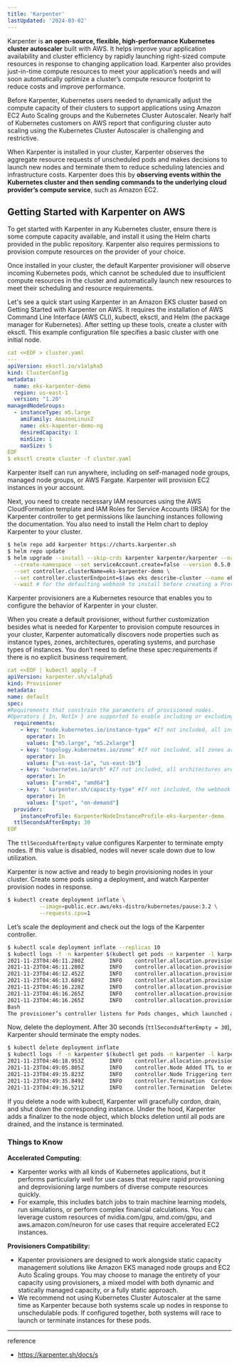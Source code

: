 ```yaml
---
title: 'Karpenter'
lastUpdated: '2024-03-02'
---
```


Karpenter is **an open-source, flexible, high-performance Kubernetes cluster autoscaler** built with AWS. It helps improve your application availability and cluster efficiency by rapidly launching right-sized compute resources in response to changing application load. Karpenter also provides just-in-time compute resources to meet your application’s needs and will soon automatically optimize a cluster’s compute resource footprint to reduce costs and improve performance.

Before Karpenter, Kubernetes users needed to dynamically adjust the compute capacity of their clusters to support applications using Amazon EC2 Auto Scaling groups and the Kubernetes Cluster Autoscaler. Nearly half of Kubernetes customers on AWS report that configuring cluster auto scaling using the Kubernetes Cluster Autoscaler is challenging and restrictive.

When Karpenter is installed in your cluster, Karpenter observes the aggregate resource requests of unscheduled pods and makes decisions to launch new nodes and terminate them to reduce scheduling latencies and infrastructure costs. Karpenter does this by **observing events within the Kubernetes cluster and then sending commands to the underlying cloud provider’s compute service**, such as Amazon EC2.

## Getting Started with Karpenter on AWS

To get started with Karpenter in any Kubernetes cluster, ensure there is some compute capacity available, and install it using the Helm charts provided in the public repository. Karpenter also requires permissions to provision compute resources on the provider of your choice.

Once installed in your cluster, the default Karpenter provisioner will observe incoming Kubernetes pods, which cannot be scheduled due to insufficient compute resources in the cluster and automatically launch new resources to meet their scheduling and resource requirements.

Let's see a quick start using Karpenter in an Amazon EKS cluster based on Getting Started with Karpenter on AWS. It requires the installation of AWS Command Line Interface (AWS CLI), kubectl, eksctl, and Helm (the package manager for Kubernetes). After setting up these tools, create a cluster with eksctl. This example configuration file specifies a basic cluster with one initial node.

```yaml
cat <<EOF > cluster.yaml
---
apiVersion: eksctl.io/v1alpha5
kind: ClusterConfig
metadata:
  name: eks-karpenter-demo
  region: us-east-1
  version: "1.20"
managedNodeGroups:
  - instanceType: m5.large
    amiFamily: AmazonLinux2
    name: eks-kapenter-demo-ng
    desiredCapacity: 1
    minSize: 1
    maxSize: 5
EOF
$ eksctl create cluster -f cluster.yaml
```

Karpenter itself can run anywhere, including on self-managed node groups, managed node groups, or AWS Fargate. Karpenter will provision EC2 instances in your account.

Next, you need to create necessary IAM resources using the AWS CloudFormation template and IAM Roles for Service Accounts (IRSA) for the Karpenter controller to get permissions like launching instances following the documentation. You also need to install the Helm chart to deploy Karpenter to your cluster.

```bash
$ helm repo add karpenter https://charts.karpenter.sh
$ helm repo update
$ helm upgrade --install --skip-crds karpenter karpenter/karpenter --namespace karpenter \
  --create-namespace --set serviceAccount.create=false --version 0.5.0 \
  --set controller.clusterName=eks-karpenter-demo \
  --set controller.clusterEndpoint=$(aws eks describe-cluster --name eks-karpenter-demo --query "cluster.endpoint" --output json) \
  --wait # for the defaulting webhook to install before creating a Provisioner
```

Karpenter provisioners are a Kubernetes resource that enables you to configure the behavior of Karpenter in your cluster.

When you create a default provisioner, without further customization besides what is needed for Karpenter to provision compute resources in your cluster, Karpenter automatically discovers node properties such as instance types, zones, architectures, operating systems, and purchase types of instances. You don’t need to define these spec:requirements if there is no explicit business requirement.

```yaml
cat <<EOF | kubectl apply -f -
apiVersion: karpenter.sh/v1alpha5
kind: Provisioner
metadata:
name: default
spec:
#Requirements that constrain the parameters of provisioned nodes. 
#Operators { In, NotIn } are supported to enable including or excluding values
  requirements:
    - key: "node.kubernetes.io/instance-type" #If not included, all instance types are considered
      operator: In
      values: ["m5.large", "m5.2xlarge"]
    - key: "topology.kubernetes.io/zone" #If not included, all zones are considered
      operator: In
      values: ["us-east-1a", "us-east-1b"]
    - key: "kubernetes.io/arch" #If not included, all architectures are considered
	  operator: In
      values: ["arm64", "amd64"]
    - key: " karpenter.sh/capacity-type" #If not included, the webhook for the AWS cloud provider will default to on-demand
      operator: In
      values: ["spot", "on-demand"]
  provider:
    instanceProfile: KarpenterNodeInstanceProfile-eks-karpenter-demo
  ttlSecondsAfterEmpty: 30  
EOF
```

The `ttlSecondsAfterEmpty` value configures Karpenter to terminate empty nodes. If this value is disabled, nodes will never scale down due to low utilization. 

Karpenter is now active and ready to begin provisioning nodes in your cluster. Create some pods using a deployment, and watch Karpenter provision nodes in response.

```bash
$ kubectl create deployment inflate \
          --image=public.ecr.aws/eks-distro/kubernetes/pause:3.2 \
		  --requests.cpu=1
```

Let’s scale the deployment and check out the logs of the Karpenter controller.

```bash
$ kubectl scale deployment inflate --replicas 10
$ kubectl logs -f -n karpenter $(kubectl get pods -n karpenter -l karpenter=controller -o name)
2021-11-23T04:46:11.280Z        INFO    controller.allocation.provisioner/default       Starting provisioning loop      {"commit": "abc12345"}
2021-11-23T04:46:11.280Z        INFO    controller.allocation.provisioner/default       Waiting to batch additional pods        {"commit": "abc123456"}
2021-11-23T04:46:12.452Z        INFO    controller.allocation.provisioner/default       Found 9 provisionable pods      {"commit": "abc12345"}
2021-11-23T04:46:13.689Z        INFO    controller.allocation.provisioner/default       Computed packing for 10 pod(s) with instance type option(s) [m5.large]  {"commit": " abc123456"}
2021-11-23T04:46:16.228Z        INFO    controller.allocation.provisioner/default       Launched instance: i-01234abcdef, type: m5.large, zone: us-east-1a, hostname: ip-192-168-0-0.ec2.internal    {"commit": "abc12345"}
2021-11-23T04:46:16.265Z        INFO    controller.allocation.provisioner/default       Bound 9 pod(s) to node ip-192-168-0-0.ec2.internal  {"commit": "abc12345"}
2021-11-23T04:46:16.265Z        INFO    controller.allocation.provisioner/default       Watching for pod events {"commit": "abc12345"}
Bash
The provisioner’s controller listens for Pods changes, which launched a new instance and bound the provisionable Pods into the new nodes.
```

Now, delete the deployment. After 30 seconds (`ttlSecondsAfterEmpty = 30`), Karpenter should terminate the empty nodes.

```bash
$ kubectl delete deployment inflate
$ kubectl logs -f -n karpenter $(kubectl get pods -n karpenter -l karpenter=controller -o name)
2021-11-23T04:46:18.953Z        INFO    controller.allocation.provisioner/default       Watching for pod events {"commit": "abc12345"}
2021-11-23T04:49:05.805Z        INFO    controller.Node Added TTL to empty node ip-192-168-0-0.ec2.internal {"commit": "abc12345"}
2021-11-23T04:49:35.823Z        INFO    controller.Node Triggering termination after 30s for empty node ip-192-168-0-0.ec2.internal {"commit": "abc12345"}
2021-11-23T04:49:35.849Z        INFO    controller.Termination  Cordoned node ip-192-168-116-109.ec2.internal   {"commit": "abc12345"}
2021-11-23T04:49:36.521Z        INFO    controller.Termination  Deleted node ip-192-168-0-0.ec2.internal    {"commit": "abc12345"}
```

If you delete a node with kubectl, Karpenter will gracefully cordon, drain, and shut down the corresponding instance. Under the hood, Karpenter adds a finalizer to the node object, which blocks deletion until all pods are drained, and the instance is terminated.

### Things to Know

**Accelerated Computing**:
- Karpenter works with all kinds of Kubernetes applications, but it performs particularly well for use cases that require rapid provisioning and deprovisioning large numbers of diverse compute resources quickly.
- For example, this includes batch jobs to train machine learning models, run simulations, or perform complex financial calculations. You can leverage custom resources of nvidia.com/gpu, amd.com/gpu, and aws.amazon.com/neuron for use cases that require accelerated EC2 instances.

**Provisioners Compatibility:**
- Kapenter provisioners are designed to work alongside static capacity management solutions like Amazon EKS managed node groups and EC2 Auto Scaling groups. You may choose to manage the entirety of your capacity using provisioners, a mixed model with both dynamic and statically managed capacity, or a fully static approach.
- We recommend not using Kubernetes Cluster Autoscaler at the same time as Karpenter because both systems scale up nodes in response to unschedulable pods. If configured together, both systems will race to launch or terminate instances for these pods.

---
reference
- https://karpenter.sh/docs/s